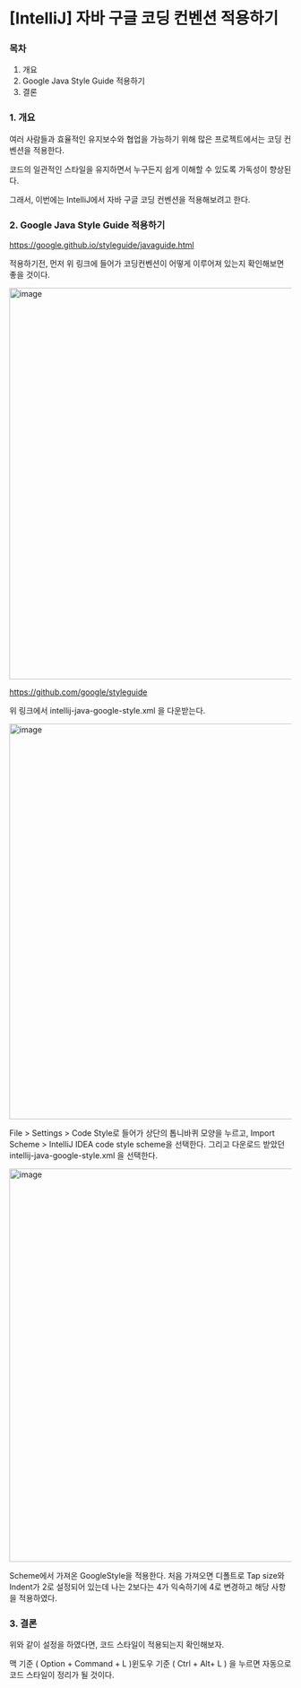 # [IntelliJ] 자바 구글 코딩 컨벤션 적용하기

### 목차

1. 개요
2. Google Java Style Guide 적용하기
3. 결론

### 1. 개요

여러 사람들과 효율적인 유지보수와 협업을 가능하기 위해 많은 프로젝트에서는 코딩 컨벤션을 적용한다.

코드의 일관적인 스타일을 유지하면서 누구든지 쉽게 이해할 수 있도록 가독성이 향상된다.

그래서, 이번에는 IntelliJ에서 자바 구글 코딩 컨벤션을 적용해보려고 한다.

### 2. Google Java Style Guide 적용하기

https://google.github.io/styleguide/javaguide.html

적용하기전, 먼저 위 링크에 들어가 코딩컨벤션이 어떻게 이루어져 있는지 확인해보면 좋을 것이다.

<img width="699" alt="image" src="https://github.com/user-attachments/assets/cfb41e37-39f1-43c2-bcf4-f7860a67484b">

https://github.com/google/styleguide

위 링크에서 intellij-java-google-style.xml 을 다운받는다.

<img width="706" alt="image" src="https://github.com/user-attachments/assets/66ad1f30-b80f-40e1-a487-ddc1552e7332">

File > Settings > Code Style로 들어가 상단의 톱니바퀴 모양을 누르고, Import Scheme > IntelliJ IDEA code style scheme을 선택한다. 그리고 다운로드 받았던 intellij-java-google-style.xml 을 선택한다.

<img width="702" alt="image" src="https://github.com/user-attachments/assets/62e75415-3f84-4cae-9b88-e29ea7b6972a">

Scheme에서 가져온 GoogleStyle을 적용한다. 처음 가져오면 디폴트로 Tap size와 Indent가 2로 설정되어 있는데 나는 2보다는 4가 익숙하기에 4로 변경하고 해당 사항을 적용하였다.

### 3. 결론

위와 같이 설정을 하였다면, 코드 스타일이 적용되는지 확인해보자.

맥 기준 ( Option + Command + L )윈도우 기준 ( Ctrl + Alt+ L ) 을 누르면 자동으로 코드 스타일이 정리가 될 것이다.